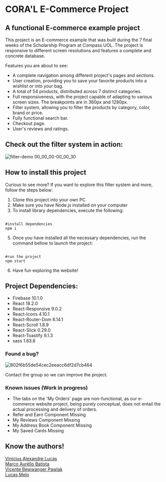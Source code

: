 # CORA'L E-Commerce Project

## A functional E-commerce example project

This project is an E-commerce example that was built during the 7 final weeks of the Scholarship Program at Compass UOL. The project is responsive to different screen resolutions and features a complete and concrete database.

Features you are about to see:

* A complete navigation among different project's pages and sections.
* User creation, providing you to save your favorite products into a wishlist or into your bag.
* A total of 54 products, distributed across 7 distinct categories.
* Full responsiveness, with the project capable of adapting to various screen sizes. The breakpoints are in 360px and 1280px.
* Filter system, allowing you to filter the products by category, color, brand or price.
* Fully functional search bar.
* Checkout page.
* User's reviews and ratings.

## Check out the filter system in action:

![filter-demo 00_00_00-00_00_30](https://github.com/MARCOadb/Desafio-Compass-4/assets/106601114/eb434048-ad70-4218-87a7-9314246119c7)

## How to install this project

Curious to see more? If you want to explore this filter system and more, follow the steps below:

1. Clone this project into your own PC
2. Make sure you have Node.js installed on your computer
3. To install library dependencies, execute the following:
  ```shell

  #install dependencies
  npm i

```
5. Once you have installed all the necessary dependencies, run the command bellow to launch the project:
  ```shell

  #run the project
  npm start

```
6. Have fun exploring the website!

## Project Dependencies:

* Firebase 10.1.0
* React 18.2.0
* React-Responsive 9.0.2
* React-Icons 4.10.1
* React-Router-Dom 6.14.1
* React-Scroll 1.8.9
* React-Slick 0.29.0
* React-Toastify 9.1.3
* sass 1.63.6

### Found a bug?

![802f6b55de54cec2eeacc6df2d7cb464](https://github.com/MARCOadb/Desafio-Compass-4/assets/106601114/e2acf184-2fdf-4691-acd1-d756f387a447)

Contact the group so we can improve the project.

### Known issues (Work in progress)

* The tabs on the 'My Orders' page are non-functional, as our e-commerce website project, being purely conceptual, does not entail the actual processing and delivery of orders.
* Refer and Earn Component Missing
* My Reviews Component Missing
* My Address Book Component Missing
* My Saved Cards Missing

## Know the authors!

<a href="https://www.linkedin.com/in/vin%C3%ADcius-alexandre-lucas/" target="blank">Vinícius Alexandre Lucas</a>
<br/>
<a href="https://www.linkedin.com/in/marco-aurélio-batista-900399236/" target="blank">Marco Aurélio Batista</a>
<br/>
<a href="https://www.linkedin.com/in/vicente-berwanger-pawlak-a6740422b/" target="blank">Vicente Bewwanger Pawlak</a>
<br/>
<a href="https://www.linkedin.com/in/lucas-melo-098656288/" target="blank">Lucas Melo</a>
